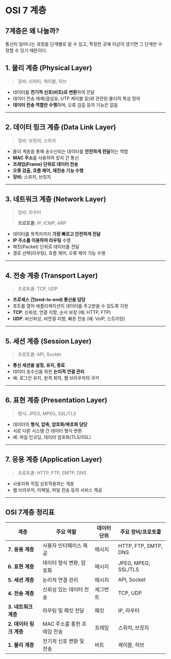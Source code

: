 # OSI 7 계층

## 7계층은 왜 나눌까?

통신이 일어나는 과정을 단계별로 알 수 있고, 특정한 곳에 이상이 생기면 그 단계만 수정할 수 있기 때문이다.

## **1. 물리 계층 (Physical Layer)**

> 장비: 리피터, 케이블, 허브
> 
- 데이터를 **전기적 신호(비트)로 변환**하여 전달
- 데이터 전송 매체(광섬유, UTP 케이블 등)와 관련된 물리적 특성 정의
- **데이터 전송 역할만 수행**하며, 오류 검출 등의 기능은 없음

---

## **2. 데이터 링크 계층 (Data Link Layer)**

> 장비: 브릿지, 스위치
> 
- 물리 계층을 통해 송수신되는 데이터를 **안전하게 전달**하는 역할
- **MAC 주소**를 사용하여 장치 간 통신
- **프레임(Frame) 단위로 데이터 전송**
- **오류 검출, 흐름 제어, 재전송 기능 수행**
- **장비:** 스위치, 브릿지

---

## **3. 네트워크 계층 (Network Layer)**

> 장비: 라우터
> 
> 
> **프로토콜:** IP, ICMP, ARP
> 
- 데이터를 목적지까지 **가장 빠르고 안전하게 전달**
- **IP 주소를 이용하여 라우팅** 수행
- 패킷(Packet) 단위로 데이터를 전달
- 경로 선택(라우팅), 흐름 제어, 오류 제어 기능 수행

---

## **4. 전송 계층 (Transport Layer)**

> 프로토콜: TCP, UDP
> 
- **프로세스 간(end-to-end) 통신을 담당**
- 포트를 열어 애플리케이션이 데이터를 주고받을 수 있도록 지원
- **TCP**: 신뢰성, 연결 지향, 순서 보장 (예: HTTP, FTP)
- **UDP**: 비신뢰성, 비연결 지향, 빠른 전송 (예: VoIP, 스트리밍)

---

## **5. 세션 계층 (Session Layer)**

> 프로토콜: API, Socket
> 
- **통신 세션을 설정, 유지, 종료**
- 데이터 송수신을 위한 **논리적 연결 관리**
- 예: 로그인 유지, 원격 회의, 웹 브라우저의 쿠키

---

## **6. 표현 계층 (Presentation Layer)**

> 형식: JPEG, MPEG, SSL/TLS
> 
- 데이터의 **형식, 압축, 암호화/복호화 담당**
- 서로 다른 시스템 간 데이터 형식 변환
- 예: 파일 인코딩, 데이터 암호화(TLS/SSL)

---

## **7. 응용 계층 (Application Layer)**

> 프로토콜: HTTP, FTP, SMTP, DNS
> 
- 사용자와 직접 상호작용하는 계층
- 웹 브라우저, 이메일, 파일 전송 등의 서비스 제공

---

## **OSI 7계층 정리표**

| 계층 | 주요 역할 | 데이터 단위 | 주요 장비/프로토콜 |
| --- | --- | --- | --- |
| **7. 응용 계층** | 사용자 인터페이스 제공 | 메시지 | HTTP, FTP, SMTP, DNS |
| **6. 표현 계층** | 데이터 형식 변환, 암호화 | 메시지 | JPEG, MPEG, SSL/TLS |
| **5. 세션 계층** | 논리적 연결 관리 | 메시지 | API, Socket |
| **4. 전송 계층** | 신뢰성 있는 데이터 전송 | 세그먼트 | TCP, UDP |
| **3. 네트워크 계층** | 라우팅 및 패킷 전달 | 패킷 | IP, 라우터 |
| **2. 데이터 링크 계층** | MAC 주소를 통한 프레임 전송 | 프레임 | 스위치, 브릿지 |
| **1. 물리 계층** | 전기적 신호 변환 및 전송 | 비트 | 케이블, 허브 |